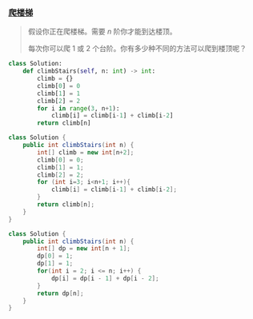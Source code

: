 ### [ 爬楼梯](https://leetcode-cn.com/problems/climbing-stairs/)

> 假设你正在爬楼梯。需要 *n* 阶你才能到达楼顶。
>
> 每次你可以爬 1 或 2 个台阶。你有多少种不同的方法可以爬到楼顶呢？

```python
class Solution:
    def climbStairs(self, n: int) -> int:
        climb = {}
        climb[0] = 0
        climb[1] = 1
        climb[2] = 2
        for i in range(3, n+1):
            climb[i] = climb[i-1] + climb[i-2]
        return climb[n]
```

```java
class Solution {
    public int climbStairs(int n) {
        int[] climb = new int[n+2];
        climb[0] = 0;
        climb[1] = 1;
        climb[2] = 2;
        for (int i=3; i<n+1; i++){
            climb[i] = climb[i-1] + climb[i-2];
        }
        return climb[n];
    }
}
```

```java
class Solution {
    public int climbStairs(int n) {
        int[] dp = new int[n + 1];
        dp[0] = 1;
        dp[1] = 1;
        for(int i = 2; i <= n; i++) {
            dp[i] = dp[i - 1] + dp[i - 2];
        }
        return dp[n];
    }
}
```

